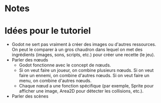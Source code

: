 # Notes

# Idées pour le tutoriel

- Godot ne sert pas vraiment à créer des images ou d'autres ressources. On peut le comparer à un gros chaudron dans lequel on met des ingrédients (images, sons, scripts, etc.) pour créer une recette (le jeu).
- Parler des nœuds
  - Godot fonctionne avec le concept de nœuds.
  - Si on veut faire un joueur, on combine plusieurs nœuds. Si on veut faire un ennemi, on combine d'autres nœuds. Si on veut faire un menu, on combine d'autres nœuds.
  - Chaque nœud a une fonction spécifique (par exemple, Sprite pour afficher une image, Area2D pour détecter les collisions, etc.).
- Parler des scènes